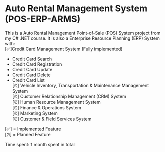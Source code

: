# Auto Rental Management System (POS-ERP-ARMS)

This is a Auto Rental Management Point-of-Sale (POS) System project from my C# .NET course. It is also a Enterprise Resource Planning (ERP) System with:  
[✅]Credit Card Management System (Fully implemented)  
  - Credit Card Search  
  - Credit Card Registration  
  - Credit Card Update  
  - Credit Card Delete  
  - Credit Card List  
[⏰] Vehicle Inventory, Transportation & Maintenance Management System  
[⏰] Customer Relationship Management (CRM) System  
[⏰] Human Resource Management System  
[⏰] Finance & Operations System  
[⏰] Marketing System  
[⏰] Customer & Field Services System  

[✅] = Implemented Feature  
[⏰] = Planned Feature  

Time spent: **1** month spent in total
